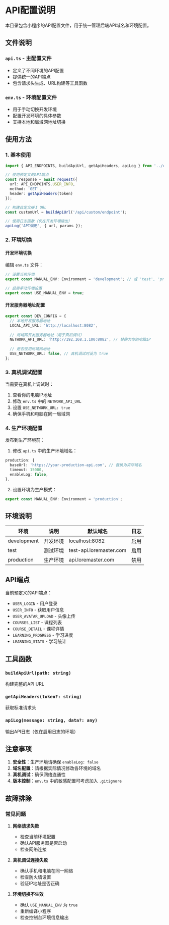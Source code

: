 # API配置说明

本目录包含小程序的API配置文件，用于统一管理后端API域名和环境配置。

## 文件说明

### `api.ts` - 主配置文件
- 定义了不同环境的API配置
- 提供统一的API端点
- 包含请求头生成、URL构建等工具函数

### `env.ts` - 环境配置文件
- 用于手动切换开发环境
- 配置开发环境的具体参数
- 支持本地和局域网地址切换

## 使用方法

### 1. 基本使用

```typescript
import { API_ENDPOINTS, buildApiUrl, getApiHeaders, apiLog } from '../config/api';

// 使用预定义的API端点
const response = await request({
  url: API_ENDPOINTS.USER_INFO,
  method: 'GET',
  header: getApiHeaders(token)
});

// 构建自定义API URL
const customUrl = buildApiUrl('/api/custom/endpoint');

// 使用日志函数（仅在开发环境输出）
apiLog('API调用', { url, params });
```

### 2. 环境切换

#### 开发环境切换
编辑 `env.ts` 文件：

```typescript
// 设置当前环境
export const MANUAL_ENV: Environment = 'development'; // 或 'test', 'production'

// 启用手动环境设置
export const USE_MANUAL_ENV = true;
```

#### 开发服务器地址配置
```typescript
export const DEV_CONFIG = {
  // 本地开发服务器地址
  LOCAL_API_URL: 'http://localhost:8082',
  
  // 局域网开发服务器地址（用于真机调试）
  NETWORK_API_URL: 'http://192.168.1.100:8082', // 替换为你的电脑IP
  
  // 是否使用局域网地址
  USE_NETWORK_URL: false, // 真机调试时设为 true
};
```

### 3. 真机调试配置

当需要在真机上调试时：

1. 查看你的电脑IP地址
2. 修改 `env.ts` 中的 `NETWORK_API_URL`
3. 设置 `USE_NETWORK_URL: true`
4. 确保手机和电脑在同一局域网

### 4. 生产环境配置

发布到生产环境前：

1. 修改 `api.ts` 中的生产环境域名：
```typescript
production: {
  baseUrl: 'https://your-production-api.com', // 替换为实际域名
  timeout: 15000,
  enableLog: false,
},
```

2. 设置环境为生产模式：
```typescript
export const MANUAL_ENV: Environment = 'production';
```

## 环境说明

| 环境 | 说明 | 默认域名 | 日志 |
|------|------|----------|------|
| development | 开发环境 | localhost:8082 | 启用 |
| test | 测试环境 | test-api.loremaster.com | 启用 |
| production | 生产环境 | api.loremaster.com | 禁用 |

## API端点

当前预定义的API端点：

- `USER_LOGIN` - 用户登录
- `USER_INFO` - 获取用户信息
- `USER_AVATAR_UPLOAD` - 头像上传
- `COURSES_LIST` - 课程列表
- `COURSE_DETAIL` - 课程详情
- `LEARNING_PROGRESS` - 学习进度
- `LEARNING_STATS` - 学习统计

## 工具函数

### `buildApiUrl(path: string)`
构建完整的API URL

### `getApiHeaders(token?: string)`
获取标准请求头

### `apiLog(message: string, data?: any)`
输出API日志（仅在启用日志的环境）

## 注意事项

1. **安全性**：生产环境请确保 `enableLog: false`
2. **域名配置**：请根据实际情况修改各环境的域名
3. **真机调试**：确保网络连通性
4. **版本控制**：`env.ts` 中的敏感配置可考虑加入 `.gitignore`

## 故障排除

### 常见问题

1. **网络请求失败**
   - 检查当前环境配置
   - 确认API服务器是否启动
   - 检查网络连接

2. **真机调试连接失败**
   - 确认手机和电脑在同一网络
   - 检查防火墙设置
   - 验证IP地址是否正确

3. **环境切换不生效**
   - 确认 `USE_MANUAL_ENV` 为 `true`
   - 重新编译小程序
   - 检查控制台环境信息输出
